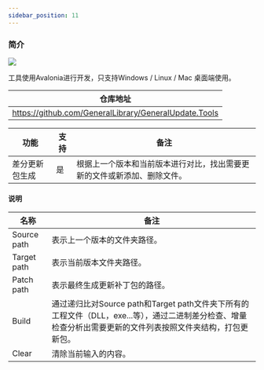```yaml
---
sidebar_position: 11
---
```


### 简介

![](imgs\tool.png)

工具使用Avalonia进行开发，只支持Windows / Linux / Mac  桌面端使用。

| 仓库地址                                              |
| ----------------------------------------------------- |
| https://github.com/GeneralLibrary/GeneralUpdate.Tools |

| 功能           | 支持 | 备注                                                         |
| -------------- | ---- | ------------------------------------------------------------ |
| 差分更新包生成 | 是   | 根据上一个版本和当前版本进行对比，找出需要更新的文件或新添加、删除文件。 |

#### 说明

| 名称        | 备注                                                         |
| ----------- | ------------------------------------------------------------ |
| Source path | 表示上一个版本的文件夹路径。                                 |
| Target path | 表示当前版本文件夹路径。                                     |
| Patch path  | 表示最终生成更新补丁包的路径。                               |
| Build       | 通过递归比对Source path和Target path文件夹下所有的工程文件（DLL，exe...等），通过二进制差分检查、增量检查分析出需要更新的文件列表按照文件夹结构，打包更新包。 |
| Clear       | 清除当前输入的内容。                                         |